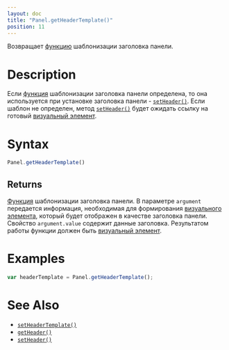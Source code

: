 ```yaml
---
layout: doc
title: "Panel.getHeaderTemplate()"
position: 11
---
```


Возвращает [функцию](../../../KeyConcepts/Script/) шаблонизации заголовка панели.

# Description

Если [функция](../../../KeyConcepts/Script/) шаблонизации заголовка панели определена,
то она используется при установке заголовка панели - [`setHeader()`](../Panel.setHeader/).
Если шаблон не определен, метод [`setHeader()`](../Panel.setHeader/) будет ожидать ссылку
на готовый [визуальный элемент](../../../KeyConcepts/Element/).

# Syntax

```js
Panel.getHeaderTemplate()
```

## Returns

[Функция](../../../KeyConcepts/Script/) шаблонизации заголовка панели. В параметре `argument` передается
информация, необходимая для формирования [визуального элемента](../../../KeyConcepts/Element/), который
будет отображен в качестве заголовка панели. Свойство `argument.value` содержит данные заголовка.
Результатом работы функции должен быть [визуальный элемент](../../../KeyConcepts/Element/).

# Examples

```js
var headerTemplate = Panel.getHeaderTemplate();
```

# See Also

* [`setHeaderTemplate()`](../Panel.setHeaderTemplate/)
* [`getHeader()`](../Panel.getHeader/)
* [`setHeader()`](../Panel.setHeader/)

